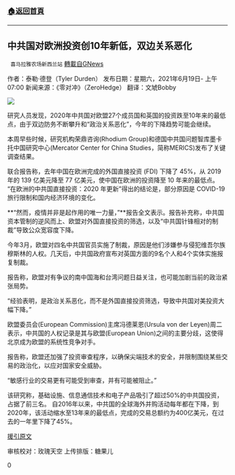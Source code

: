 ###  [:house:返回首頁](https://github.com/ourhimalayas/txt)
---

## 中共国对欧洲投资创10年新低，双边关系恶化
` 喜马拉雅农场新西兰站` [轉載自GNews](https://gnews.org/zh-hans/1339958/)

作者：泰勒·德登（Tyler Durden）
发布日期：星期六，2021年6月19日- 上午07:00
新闻来源：《零对冲》（ZeroHedge）
翻译：文虓Bobby

![]()![](https://gnews-media-offload.s3.amazonaws.com/wp-content/uploads/2021/06/21203433/062201.jpg)

研究人员发现，2020年中共国对欧盟27个成员国和英国的投资跌至10年来的最低点，由于双边防务不断攀升和“政治关系恶化”，今年的下降趋势可能会继续。

本周早些时候，研究机构荣鼎咨询(Rhodium Group)和德国中共国问题智库墨卡托中国研究中心(Mercator Center for China Studies，简称MERICS)发布了关键调查结果。

联合报告称，去年中国在欧洲完成的外国直接投资 (FDI) 下降了 45%，从 2019 年的 139 亿美元降至 77 亿美元，使中国在欧洲的投资降至 10 年来的最低点。 “在欧洲的中共国直接投资：2020 年更新”得出的结论是，部分原因是 COVID-19 旅行限制和国内经济环境的变化。

**“然而，疫情并非是起作用的唯一力量，”**报告全文表示。报告补充称，中共国资本管制的逆风而上、欧盟对外国直接投资的筛选，以及“中共国针锋相对的制裁”导致公众宽容度下降。

今年3月，欧盟对四名中共国官员实施了制裁，原因是他们涉嫌参与侵犯维吾尔族穆斯林的人权。几天后，中共国政府宣布对英国方面的9名个人和4个实体实施报复制裁。

报告称，欧盟对有争议的南中国海和台湾问题日益关注，也可能加剧当前的政治紧张局势。

“经验表明，是政治关系恶化，而不是外国直接投资筛选，导致中共国对美投资大幅下降。”

欧盟委员会(European Commission)主席冯德莱恩(Ursula von der Leyen)周二表示，中共国的人权记录是其与欧盟(European Union)之间的主要分歧，这使得北京成为欧盟的系统性竞争对手。

报告称，欧盟还加强了投资审查程序，以确保尖端技术的安全，并限制围绕某些交易的政治化，以应对国家安全威胁。

“敏感行业的交易更有可能受到审查，并有可能被阻止。”

该研究称，基础设施、信息通信技术和电子产品吸引了超过50%的中共国投资，占据了前三名。 自2016年以来，中共国的全球海外并购活动每年都在下降，到2020年，该活动缩水至13年来的最低点，完成的交易总额约为400亿美元，在过去的一年里下降了45%。

[援引原文](https://www.zerohedge.com/geopolitical/chinese-investment-europe-hits-10-year-low-while-bilateral-relations-sour-report)

审核校对：玫瑰天空
上传排版：糖果儿

0
